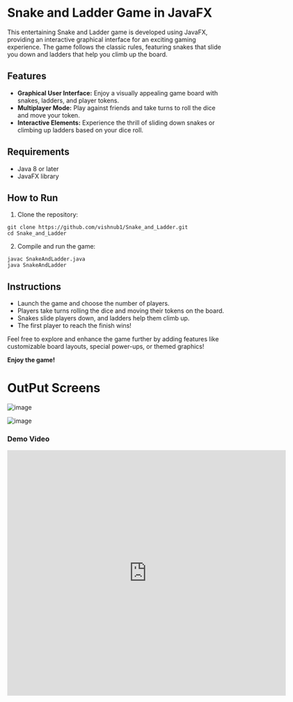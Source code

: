 <h1>Snake and Ladder Game in JavaFX</h1>

<p>This entertaining Snake and Ladder game is developed using JavaFX, providing an interactive graphical interface for an exciting gaming experience. The game follows the classic rules, featuring snakes that slide you down and ladders that help you climb up the board.</p>

<h2>Features</h2>

<ul>
    <li><strong>Graphical User Interface:</strong> Enjoy a visually appealing game board with snakes, ladders, and player tokens.</li>
    <li><strong>Multiplayer Mode:</strong> Play against friends and take turns to roll the dice and move your token.</li>
    <li><strong>Interactive Elements:</strong> Experience the thrill of sliding down snakes or climbing up ladders based on your dice roll.</li>
</ul>

<h2>Requirements</h2>

<ul>
    <li>Java 8 or later</li>
    <li>JavaFX library</li>
</ul>

<h2>How to Run</h2>

<ol>
    <li>Clone the repository:</li>
</ol>

<pre><code>git clone https://github.com/vishnub1/Snake_and_Ladder.git
cd Snake_and_Ladder
</code></pre>

<ol start="2">
    <li>Compile and run the game:</li>
</ol>

<pre><code>javac SnakeAndLadder.java
java SnakeAndLadder
</code></pre>

<h2>Instructions</h2>

<ul>
    <li>Launch the game and choose the number of players.</li>
    <li>Players take turns rolling the dice and moving their tokens on the board.</li>
    <li>Snakes slide players down, and ladders help them climb up.</li>
    <li>The first player to reach the finish wins!</li>
</ul>

<p>Feel free to explore and enhance the game further by adding features like customizable board layouts, special power-ups, or themed graphics!</p>

<p><strong>Enjoy the game!</strong></p>

</body>

<h1> OutPut Screens </h1>

![image](https://github.com/vishnub1/Snake_and_Ladder/assets/91277493/601b4cf8-e0ae-4d1f-b73a-435736f264d1)

![image](https://github.com/vishnub1/Snake_and_Ladder/assets/91277493/e4428d1d-8590-4f80-b778-f32152a199ee)

<h3>Demo Video </h3>
<iframe src="https://player.vimeo.com/video/902488625?h=aa943d90a9" width="640" height="564" frameborder="0" allow="autoplay; fullscreen" allowfullscreen></iframe>

